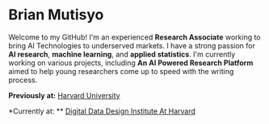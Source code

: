 
# Brian Mutisyo

Welcome to my GitHub! I'm an experienced **Research Associate** working to bring AI Technologies to underserved markets. I have a strong passion for **AI research**, **machine learning**, and **applied statistics**. I'm currently working on various projects, including **An AI Powered Research Platform** aimed to help young researchers come up to speed with the writing process. 

**Previously at:** [Harvard University](https://seas.harvard.edu/)

*Currently at: ** [Digital Data Design Institute At Harvard](https://d3.harvard.edu/)


